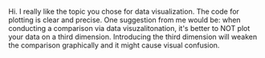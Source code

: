 Hi. I really like the topic you chose for data visualization. The code for plotting is clear and precise. 
One suggestion from me would be: when conducting a comparison via data visuzalitonation, it's better to NOT plot your data on a third dimension. 
Introducing the third dimension will weaken the comparison graphically and it might cause visual confusion. 
